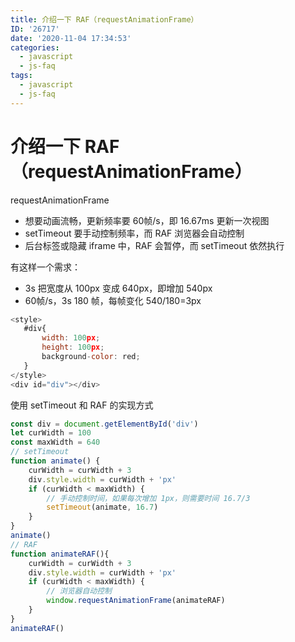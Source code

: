 ```yaml
---
title: 介绍一下 RAF（requestAnimationFrame）
ID: '26717'
date: '2020-11-04 17:34:53'
categories:
  - javascript
  - js-faq
tags:
  - javascript
  - js-faq
---
```


# 介绍一下 RAF（requestAnimationFrame）

requestAnimationFrame

- 想要动画流畅，更新频率要 60帧/s，即 16.67ms 更新一次视图
- setTimeout 要手动控制频率，而 RAF 浏览器会自动控制
- 后台标签或隐藏 iframe 中，RAF 会暂停，而 setTimeout 依然执行

有这样一个需求：

- 3s 把宽度从 100px 变成 640px，即增加 540px
- 60帧/s，3s 180 帧，每帧变化 540/180=3px

``` js 
<style>
   #div{
       width: 100px;
       height: 100px;
       background-color: red;
   }
</style>
<div id="div"></div>
```

使用 setTimeout 和 RAF 的实现方式

``` js 
const div = document.getElementById('div')
let curWidth = 100
const maxWidth = 640
// setTimeout
function animate() {
    curWidth = curWidth + 3
    div.style.width = curWidth + 'px'
    if (curWidth < maxWidth) {
        // 手动控制时间，如果每次增加 1px，则需要时间 16.7/3
        setTimeout(animate, 16.7)
    }
}
animate()
// RAF
function animateRAF(){
    curWidth = curWidth + 3
    div.style.width = curWidth + 'px'
    if (curWidth < maxWidth) {
        // 浏览器自动控制
        window.requestAnimationFrame(animateRAF)
    }
}
animateRAF()
```
 
 
 
 
 
 
 
 
 
 
 
 
 
 
 
 
 
 
 
 
 
 
 
